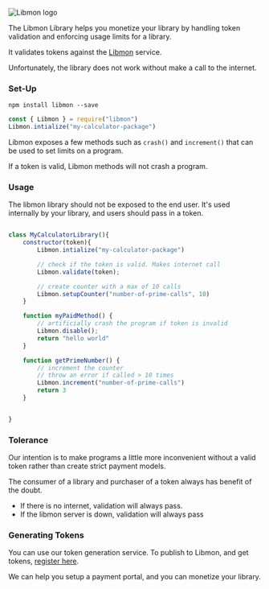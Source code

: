 
![Libmon logo](https://libmon.com/images/libmon.svg)

The Libmon Library helps you monetize your library by handling token validation and enforcing usage limits for a library. 

It validates tokens against the [Libmon](https://libmon.com) service.

Unfortunately, the library does not work without make a call to the internet. 

### Set-Up

```
npm install libmon --save
```


```javascript
const { Libmon } = require("libmon")
Libmon.intialize("my-calculator-package")
```

Libmon exposes a few methods such as `crash()` and `increment()` that can be used to set limits on a program.

If a token is valid, Libmon methods will not crash a program.

### Usage

The libmon library should not be exposed to the end user. It's used internally by your library, and users should pass in a token.


```javascript

class MyCalculatorLibrary(){
    constructor(token){
        Libmon.intialize("my-calculator-package")

        // check if the token is valid. Makes internet call
        Libmon.validate(token);

        // create counter with a max of 10 calls
        Libmon.setupCounter("number-of-prime-calls", 10)
    }

    function myPaidMethod() {
        // artificially crash the program if token is invalid
        Libmon.disable();
        return "hello world"
    }

    function getPrimeNumber() {
        // increment the counter
        // throw an error if called > 10 times
        Libmon.increment("number-of-prime-calls")
        return 3
    }


}

```

### Tolerance

Our intention is to make programs a little more inconvenient without a valid token rather than create strict payment models.

The consumer of a library and purchaser of a token always has benefit of the doubt.

- If there is no internet, validation will always pass.
- If the libmon server is down, validation will always pass


### Generating Tokens
You can use our token generation service. To publish to Libmon, and get tokens, [register here](https://libmon.com/#publish).

We can help you setup a payment portal, and you can monetize your library.